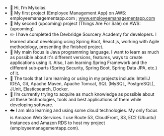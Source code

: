 - 👋 Hi, I’m Mykolas.
- :hammer: My first project (Employee Management App) on AWS: employeemanagementapp.com ; www.employeemanagementapp.com
- :hammer: My second (upcoming) project (Things Are For Sale) on AWS: (upcoming)
- :pencil2: I have completed the Devbridge Sourcery Academy for developers. I learned about developing using Spring Boot, React.js, working with Agile methodology, presenting the finished project. 
- 👀 My main focus is Java programming language. I want to learn as much as possible about it's different versions, features, ways to create applications using it. Also, I am learning Spring Framework and the different sub-parts (Spring Security, Spring Boot, Spring Data JPA, etc.) of it.
- 🔧 The tools that I am learning or using in my projects include: IntelliJ IDEA, Git, Apache Maven, Apache Tomcat, SQL (MySQL, PostgreSQL), JUnit, Elasticsearch, Docker.
- 🌱 I’m currently trying to acquire as much knowledge as possible about all these technologies, tools and best applications of them while developing software.
- :cloud: I am also learning and using some cloud technologies. My only focus is Amazon Web Services. I use Route 53, CloudFront, S3, EC2 (Ubuntu) Instances and Amazon RDS to host my project (employeemanagementapp.com).


<!---
MykKuc/MykKuc is a ✨ special ✨ repository because its `README.md` (this file) appears on your GitHub profile.
You can click the Preview link to take a look at your changes.
--->

